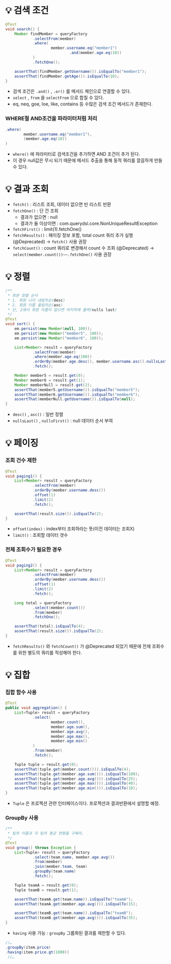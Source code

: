 # 💡 검색 조건
```java
@Test
void search() {
    Member findMember = queryFactory
            .selectFrom(member)
            .where(
                    member.username.eq("member1")
                            .and(member.age.eq(10))
            )
            .fetchOne();

    assertThat(findMember.getUsername()).isEqualTo("member1");
    assertThat(findMember.getAge()).isEqualTo(10);
}
```
- 검색 조건은 `.and()` , `.or()` 를 메서드 체인으로 연결할 수 있다.
- `select` , `from` 을 `selectFrom` 으로 합칠 수 있다.
- eq, neq, goe, loe, like, contains 등 수많은 검색 조건 메서드가 존재한다.
### WHERE절 AND조건을 파라미터처럼 처리
```java
.where(
        member.username.eq("member1"),
        (member.age.eq(10))
)
```
* `where()` 에 파라미터로 검색조건을 추가하면 AND 조건이 추가 된다.
* 이 경우 null값은 무시 되기 때문에 메서드 추출을 통해 동적 쿼리를 깔끔하게 만들 수 있다.

# 💡 결과 조회
- `fetch()` : 리스트 조회, 데이터 없으면 빈 리스트 반환
- `fetchOne()` : 단 건 조회
  - 결과가 없으면 : null
  - 결과가 둘 이상이면 : com.querydsl.core.NonUniqueResultException
- `fetchFirst()` : limit(1).fetchOne()
- `fetchResults()` : 페이징 정보 포함, total count 쿼리 추가 실행 (@Deprecated) → `fetch()` 사용 권장
- `fetchCount()` : count 쿼리로 변경해서 count 수 조회 (@Deprecated) → `select(member.count())~~.fetchOne()` 사용 권장

# 💡 정렬
```java
/**
 * 회원 정렬 순서
 * 1. 회원 나이 내림차순(desc)
 * 2. 회원 이름 올림차순(asc)
 * 단, 2에서 회원 이름이 없으면 마지막에 출력(nulls last)
 */
@Test
void sort() {
    em.persist(new Member(null, 100));
    em.persist(new Member("member5", 100));
    em.persist(new Member("member6", 100));

    List<Member> result = queryFactory
            .selectFrom(member)
            .where(member.age.eq(100))
            .orderBy(member.age.desc(), member.username.asc().nullsLast())
            .fetch();

    Member member5 = result.get(0);
    Member member6 = result.get(1);
    Member memberNull = result.get(2);
    assertThat(member5.getUsername()).isEqualTo("member5");
    assertThat(member6.getUsername()).isEqualTo("member6");
    assertThat(memberNull.getUsername()).isEqualTo(null);
}
```
- `desc()` , `asc()` : 일반 정렬
- `nullsLast()` , `nullsFirst()` : null 데이터 순서 부여

# 💡 페이징
### 조회 건수 제한
```java
@Test
void paging1() {
    List<Member> result = queryFactory
            .selectFrom(member)
            .orderBy(member.username.desc())
            .offset(1)
            .limit(2)
            .fetch();

    assertThat(result.size()).isEqualTo(2);
}
```
- `offset(index)` : index부터 조회하라는 뜻(이전 데이터는 조회X)
- `limit()` : 조회할 데이터 갯수

### 전체 조회수가 필요한 경우
```java
@Test
void paging2() {
    List<Member> result = queryFactory
            .selectFrom(member)
            .orderBy(member.username.desc())
            .offset(1)
            .limit(2)
            .fetch();

    Long total = queryFactory
            .select(member.count())
            .from(member)
            .fetchOne();

    assertThat(total).isEqualTo(4);
    assertThat(result.size()).isEqualTo(2);
}
```
- `fetchResults()` 와 `fetchCount()` 가 @Deprecated 되었기 때문에 전체 조회수를 위한 별도의 쿼리를 작성해야 한다.

# 💡 집합
### 집합 함수 사용
```java
@Test
public void aggregation() {
    List<Tuple> result = queryFactory
            .select(
                    member.count(),
                    member.age.sum(),
                    member.age.avg(),
                    member.age.max(),
                    member.age.min()
            )
            .from(member)
            .fetch();

    Tuple tuple = result.get(0);
    assertThat(tuple.get(member.count())).isEqualTo(4);
    assertThat(tuple.get(member.age.sum())).isEqualTo(100);
    assertThat(tuple.get(member.age.avg())).isEqualTo(25);
    assertThat(tuple.get(member.age.max())).isEqualTo(40);
    assertThat(tuple.get(member.age.min())).isEqualTo(10);
}
```
- `Tuple` 은 프로젝션 관련 인터페이스이다. 프로젝션과 결과반환에서 설명할 예정.
### GroupBy 사용
```java
/**
 * 팀의 이름과 각 팀의 평균 연령을 구해라.
 */
@Test
void group() throws Exception {
    List<Tuple> result = queryFactory
            .select(team.name, member.age.avg())
            .from(member)
            .join(member.team, team)
            .groupBy(team.name)
            .fetch();

    Tuple teamA = result.get(0);
    Tuple teamB = result.get(1);

    assertThat(teamA.get(team.name)).isEqualTo("teamA");
    assertThat(teamA.get(member.age.avg())).isEqualTo(15);

    assertThat(teamB.get(team.name)).isEqualTo("teamB");
    assertThat(teamB.get(member.age.avg())).isEqualTo(35);
}
```
- `having` 사용 가능 : `groupBy` 그룹화된 결과를 제한할 수 있다.
```java
//…
.groupBy(item.price)
.having(item.price.gt(1000))
 //…
```
